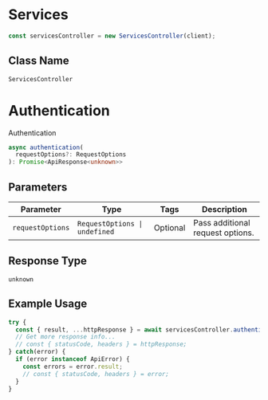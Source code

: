 # Services

```ts
const servicesController = new ServicesController(client);
```

## Class Name

`ServicesController`


# Authentication

Authentication

```ts
async authentication(
  requestOptions?: RequestOptions
): Promise<ApiResponse<unknown>>
```

## Parameters

| Parameter | Type | Tags | Description |
|  --- | --- | --- | --- |
| `requestOptions` | `RequestOptions \| undefined` | Optional | Pass additional request options. |

## Response Type

`unknown`

## Example Usage

```ts
try {
  const { result, ...httpResponse } = await servicesController.authentication();
  // Get more response info...
  // const { statusCode, headers } = httpResponse;
} catch(error) {
  if (error instanceof ApiError) {
    const errors = error.result;
    // const { statusCode, headers } = error;
  }
}
```

